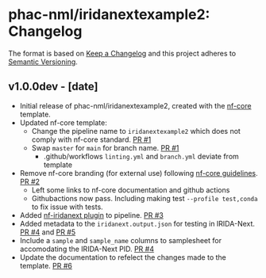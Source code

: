 # phac-nml/iridanextexample2: Changelog

The format is based on [Keep a Changelog](https://keepachangelog.com/en/1.0.0/)
and this project adheres to [Semantic Versioning](https://semver.org/spec/v2.0.0.html).

## v1.0.0dev - [date]

- Initial release of phac-nml/iridanextexample2, created with the [nf-core](https://nf-co.re/) template.
- Updated nf-core template:
  - Change the pipeline name to `iridanextexample2` which does not comply with nf-core standard. [PR #1](https://github.com/phac-nml/iridanextexample2/pull/1)
  - Swap `master` for `main` for branch name. [PR #1](https://github.com/phac-nml/iridanextexample2/pull/1)
    - .github/workflows `linting.yml` and `branch.yml` deviate from template
- Remove nf-core branding (for external use) following [nf-core guidelines](https://nf-co.re/docs/guidelines/external_use). [PR #2](https://github.com/phac-nml/iridanextexample2/pull/2)
  - Left some links to nf-core documentation and github actions
  - Githubactions now pass. Including making test `--profile test,conda` to fix issue with tests.
- Added [nf-iridanext plugin](https://github.com/phac-nml/nf-iridanext) to pipeline. [PR #3](https://github.com/phac-nml/iridanextexample2/pull/3)
- Added metadata to the `iridanext.output.json` for testing in IRIDA-Next. [PR #4](https://github.com/phac-nml/iridanextexample2/pull/4) and [PR #5](https://github.com/phac-nml/iridanextexample2/pull/5)
- Include a `sample` and `sample_name` columns to samplesheet for accomodating the IRIDA-Next PID. [PR #4](https://github.com/phac-nml/iridanextexample2/pull/4)
- Update the documentation to refelect the changes made to the template. [PR #6](https://github.com/phac-nml/iridanextexample2/pull/6)
